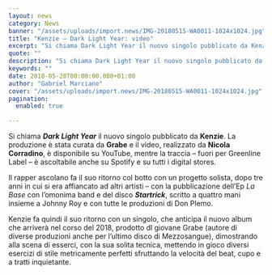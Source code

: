 ```yaml
---
layout: news
category: News
banner: "/assets/uploads/import.news/IMG-20180515-WA0011-1024x1024.jpg"
title: "Kenzie – Dark Light Year: video"
excerpt: "Si chiama Dark Light Year il nuovo singolo pubblicato da Kenzie. La produzione è stata curata da Grabe e il video, realizzato da Nicola Corradino, è disponibile su YouTube, mentre la traccia – fuori per Greenline Label – è ascoltabile anche su Spotify e su tutti i digital stores. Il rapper ascolano fa il suo [&hellip"
quote: ""
description: "Si chiama Dark Light Year il nuovo singolo pubblicato da Kenzie. La produzione è stata curata da Grabe e il video, realizzato da Nicola Corradino, è disponibile su YouTube, mentre la traccia – fuori per Greenline Label – è ascoltabile anche su Spotify e su tutti i digital stores. Il rapper ascolano fa il suo [&hellip"
keywords: ""
date: 2018-05-28T00:00:00.000+01:00
author: "Gabriel Marciano"
cover: "/assets/uploads/import.news/IMG-20180515-WA0011-1024x1024.jpg"
pagination:
  enabled: true

---
```


Si chiama **_Dark Light Year_** il nuovo singolo pubblicato da **Kenzie**. La produzione è stata curata da **Grabe** e il video, realizzato da **Nicola Corradino**, è disponibile su YouTube, mentre la traccia – fuori per Greenline Label – è ascoltabile anche su Spotify e su tutti i digital stores.

Il rapper ascolano fa il suo ritorno col botto con un progetto solista, dopo tre anni in cui si era affiancato ad altri artisti – con la pubblicazione dell’Ep _La Base_ con l’omonima band e del disco _**Startrick**_, scritto a quattro mani insieme a Johnny Roy e con tutte le produzioni di Don Plemo.

Kenzie fa quindi il suo ritorno con un singolo, che anticipa il nuovo album che arriverà nel corso del 2018, prodotto dl giovane Grabe (autore di diverse produzioni anche per l’ultimo disco di Mezzosangue), dimostrando alla scena di esserci, con la sua solita tecnica, mettendo in gioco diversi esercizi di stile metricamente perfetti sfruttando la velocità del beat, cupo e a tratti inquietante.